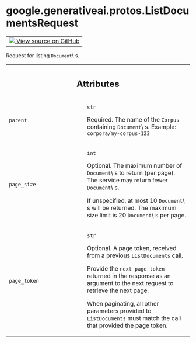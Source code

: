 
# google.generativeai.protos.ListDocumentsRequest

<!-- Insert buttons and diff -->

<table class="tfo-notebook-buttons tfo-api nocontent">
<td>
  <a target="_blank" href="https://github.com/googleapis/google-cloud-python/tree/main/packages/google-ai-generativelanguage/google/ai/generativelanguage_v1beta/types/retriever_service.py#L387-L423">
    <img src="https://www.tensorflow.org/images/GitHub-Mark-32px.png" />
    View source on GitHub
  </a>
</td>
</table>



Request for listing ``Document``\ s.

<!-- Placeholder for "Used in" -->




<!-- Tabular view -->
 <table class="responsive fixed orange">
<colgroup><col width="214px"><col></colgroup>
<tr><th colspan="2"><h2 class="add-link">Attributes</h2></th></tr>

<tr>
<td>

`parent`<a id="parent"></a>

</td>
<td>

`str`

Required. The name of the ``Corpus`` containing
``Document``\ s. Example: ``corpora/my-corpus-123``

</td>
</tr><tr>
<td>

`page_size`<a id="page_size"></a>

</td>
<td>

`int`

Optional. The maximum number of ``Document``\ s to return
(per page). The service may return fewer ``Document``\ s.

If unspecified, at most 10 ``Document``\ s will be returned.
The maximum size limit is 20 ``Document``\ s per page.

</td>
</tr><tr>
<td>

`page_token`<a id="page_token"></a>

</td>
<td>

`str`

Optional. A page token, received from a previous
``ListDocuments`` call.

Provide the ``next_page_token`` returned in the response as
an argument to the next request to retrieve the next page.

When paginating, all other parameters provided to
``ListDocuments`` must match the call that provided the page
token.

</td>
</tr>
</table>



